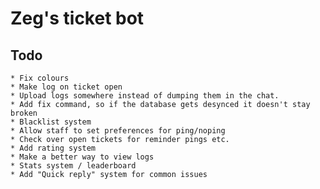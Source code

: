 # Zeg's ticket bot

## Todo

    * Fix colours
    * Make log on ticket open
    * Upload logs somewhere instead of dumping them in the chat.
    * Add fix command, so if the database gets desynced it doesn't stay broken
    * Blacklist system
    * Allow staff to set preferences for ping/noping
    * Check over open tickets for reminder pings etc.
    * Add rating system
    * Make a better way to view logs
    * Stats system / leaderboard
    * Add "Quick reply" system for common issues
